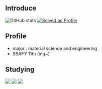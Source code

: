 ## Introduce

![GitHub stats](https://github-readme-stats.vercel.app/api?username=yoonhahyun&show_icons=true&theme=radical)
[![Solved.ac Profile](http://mazassumnida.wtf/api/v2/generate_badge?boj=yhh9944)](https://solved.ac/yhh9944/)

## Profile

- major : material science and engineering
- SSAFY 11th (ing~)

## Studying

<img src="https://img.shields.io/badge/python-3776AB?style=flat-square&logo=python&logoColor=black"/> <img src="https://img.shields.io/badge/javascript-F7DF1E?style=flat-square&logo=javascript&logoColor=black"/> <img src="https://img.shields.io/badge/django-092E20?style=flat-square&logo=django&logoColor=black"/>
